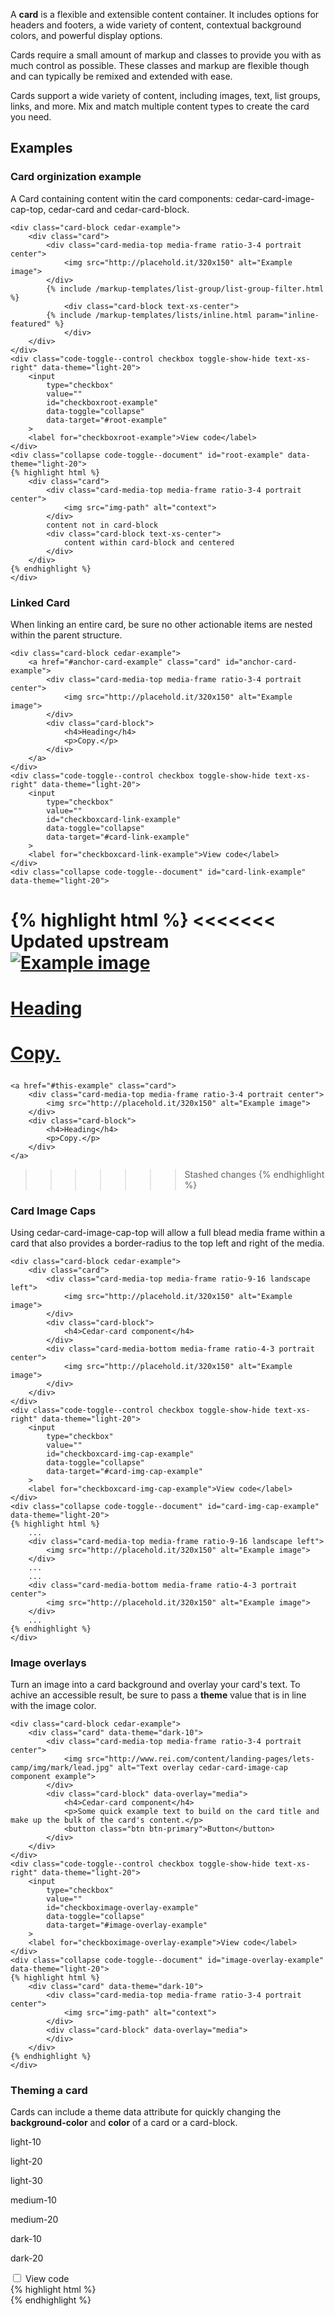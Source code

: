 <p>A <strong>card</strong> is a flexible and extensible content container. It includes options for headers and footers, a wide variety of content, contextual background colors, and powerful display options.</p>
<p>Cards require a small amount of markup and classes to provide you with as much control as possible. These classes and markup are flexible though and can typically be remixed and extended with ease.</p>
<p>Cards support a wide variety of content, including images, text, list groups, links, and more. Mix and match multiple content types to create the card you need.</p>
<h2>Examples</h2>

<div class="card">
    <div class="card-block card-block--top" data-theme="light-20"><h3 class="h4">Card orginization example</h3></div>
    <div class="card-block"><p>A Card containing content witin the card components: cedar-card-image-cap-top, cedar-card and cedar-card-block.</p></div>

    <div class="card-block cedar-example">
        <div class="card">
            <div class="card-media-top media-frame ratio-3-4 portrait center">
                <img src="http://placehold.it/320x150" alt="Example image">
            </div>
            {% include /markup-templates/list-group/list-group-filter.html %}
                <div class="card-block text-xs-center">
            {% include /markup-templates/lists/inline.html param="inline-featured" %}
                </div>
        </div>
    </div>
    <div class="code-toggle--control checkbox toggle-show-hide text-xs-right" data-theme="light-20">
        <input
            type="checkbox"
            value=""
            id="checkboxroot-example"
            data-toggle="collapse"
            data-target="#root-example"
        >
        <label for="checkboxroot-example">View code</label>
    </div>
    <div class="collapse code-toggle--document" id="root-example" data-theme="light-20">
    {% highlight html %}
        <div class="card">
            <div class="card-media-top media-frame ratio-3-4 portrait center">
                <img src="img-path" alt="context">
            </div>
            content not in card-block
            <div class="card-block text-xs-center">
                content within card-block and centered
            </div>
        </div>
    {% endhighlight %}
    </div>
</div>

<div class="card">
    <div class="card-block card-block--top" data-theme="light-20"><h3 class="h4">Linked Card</h3></div>
    <div class="card-block"><p>When linking an entire card, be sure no other actionable items are nested within the parent structure.</p></div>

    <div class="card-block cedar-example">
        <a href="#anchor-card-example" class="card" id="anchor-card-example">
            <div class="card-media-top media-frame ratio-3-4 portrait center">
                <img src="http://placehold.it/320x150" alt="Example image">
            </div>
            <div class="card-block">
                <h4>Heading</h4>
                <p>Copy.</p>
            </div>
        </a>
    </div>
    <div class="code-toggle--control checkbox toggle-show-hide text-xs-right" data-theme="light-20">
        <input
            type="checkbox"
            value=""
            id="checkboxcard-link-example"
            data-toggle="collapse"
            data-target="#card-link-example"
        >
        <label for="checkboxcard-link-example">View code</label>
    </div>
    <div class="collapse code-toggle--document" id="card-link-example" data-theme="light-20">
{% highlight html %}
<<<<<<< Updated upstream
<a href="#anchor-card-example" class="card">
    <div class="card-media-top media-frame ratio-3-4 portrait center">
        <img src="http://placehold.it/320x150" alt="Example image">
    </div>
    <div class="card-block">
        <h4>Heading</h4>
        <p>Copy.</p>
    </div>
</a>
=======
    <a href="#this-example" class="card">
        <div class="card-media-top media-frame ratio-3-4 portrait center">
            <img src="http://placehold.it/320x150" alt="Example image">
        </div>
        <div class="card-block">
            <h4>Heading</h4>
            <p>Copy.</p>
        </div>
    </a>
>>>>>>> Stashed changes
{% endhighlight %}
    </div>
</div>

<div class="card">
    <div class="card-block card-block--top" data-theme="light-20"><h3 class="h4">Card Image Caps</h3></div>
    <div class="card-block"><p>Using cedar-card-image-cap-top will allow a full blead media frame within a card that also provides a border-radius to the top left and right of the media.</div>

    <div class="card-block cedar-example">
        <div class="card">
            <div class="card-media-top media-frame ratio-9-16 landscape left">
                <img src="http://placehold.it/320x150" alt="Example image">
            </div>
            <div class="card-block">
                <h4>Cedar-card component</h4>
            </div>
            <div class="card-media-bottom media-frame ratio-4-3 portrait center">
                <img src="http://placehold.it/320x150" alt="Example image">
            </div>
        </div>
    </div>
    <div class="code-toggle--control checkbox toggle-show-hide text-xs-right" data-theme="light-20">
        <input
            type="checkbox"
            value=""
            id="checkboxcard-img-cap-example"
            data-toggle="collapse"
            data-target="#card-img-cap-example"
        >
        <label for="checkboxcard-img-cap-example">View code</label>
    </div>
    <div class="collapse code-toggle--document" id="card-img-cap-example" data-theme="light-20">
    {% highlight html %}
        ...
        <div class="card-media-top media-frame ratio-9-16 landscape left">
            <img src="http://placehold.it/320x150" alt="Example image">
        </div>
        ...
        ...
        <div class="card-media-bottom media-frame ratio-4-3 portrait center">
            <img src="http://placehold.it/320x150" alt="Example image">
        </div>
        ...
    {% endhighlight %}
    </div>
</div>

<div class="card">
    <div class="card-block card-block--top" data-theme="light-20"><h3 class="h4">Image overlays</h3></div>
    <div class="card-block"><p>Turn an image into a card background and overlay your card's text. To achive an accessible result, be sure to pass a <strong>theme</strong> value that is in line with the image color.</p></div>

    <div class="card-block cedar-example">
        <div class="card" data-theme="dark-10">
            <div class="card-media-top media-frame ratio-3-4 portrait center">
                <img src="http://www.rei.com/content/landing-pages/lets-camp/img/mark/lead.jpg" alt="Text overlay cedar-card-image-cap component example">
            </div>
            <div class="card-block" data-overlay="media">
                <h4>Cedar-card component</h4>
                <p>Some quick example text to build on the card title and make up the bulk of the card's content.</p>
                <button class="btn btn-primary">Button</button>
            </div>
        </div>
    </div>
    <div class="code-toggle--control checkbox toggle-show-hide text-xs-right" data-theme="light-20">
        <input
            type="checkbox"
            value=""
            id="checkboximage-overlay-example"
            data-toggle="collapse"
            data-target="#image-overlay-example"
        >
        <label for="checkboximage-overlay-example">View code</label>
    </div>
    <div class="collapse code-toggle--document" id="image-overlay-example" data-theme="light-20">
    {% highlight html %}
        <div class="card" data-theme="dark-10">
            <div class="card-media-top media-frame ratio-3-4 portrait center">
                <img src="img-path" alt="context">
            </div>
            <div class="card-block" data-overlay="media">
            </div>
        </div>
    {% endhighlight %}
    </div>
</div>

<div class="card">
    <div class="card-block card-block--top" data-theme="light-20"><h3 class="h4">Theming a card</h3></div>
    <div class="card-block"><p>Cards can include a theme data attribute for quickly changing the <strong>background-color</strong> and <strong>color</strong> of a card or a card-block.</p></div>
    <div class="card-block cedar-example">
        <div class="row" data-example-id="card-background-variants">
            <div class="col-sm-3">
                <div class="card" data-theme='light-10'>
                    <div class="card-block">
                        <p>light-10</p>
                    </div>
                </div>
            </div>
            <div class="col-sm-3">
                <div class="card" data-theme='light-20'>
                    <div class="card-block">
                        <p>light-20</p>
                    </div>
                </div>
            </div>
            <div class="col-sm-3">
                <div class="card" data-theme='light-30'>
                    <div class="card-block">
                        <p>light-30</p>
                    </div>
                </div>
            </div>
            <div class="col-sm-3">
                <div class="card" data-theme='medium-10'>
                    <div class="card-block">
                        <p>medium-10</p>
                    </div>
                </div>
            </div>
            <div class="col-sm-3">
                <div class="card" data-theme='medium-20'>
                    <div class="card-block">
                        <p>medium-20</p>
                    </div>
                </div>
            </div>
            <div class="col-sm-3">
                <div class="card" data-theme='dark-10'>
                    <div class="card-block">
                        <p>dark-10</p>
                    </div>
                </div>
            </div>
            <div class="col-sm-3">
                <div class="card" data-theme='dark-20'>
                    <div class="card-block">
                        <p>dark-20</p>
                    </div>
                </div>
            </div>
        </div>
    </div>
    <div class="code-toggle--control checkbox toggle-show-hide text-xs-right" data-theme="light-20">
        <input
            type="checkbox"
            value=""
            id="checkboximage-theme-example"
            data-toggle="collapse"
            data-target="#image-theme-example"
        >
        <label for="checkboximage-theme-example">View code</label>
    </div>
    <div class="collapse code-toggle--document" id="image-theme-example" data-theme="light-20">
    {% highlight html %}
        <div class="card" data-theme='light-20'>
            <div class="card-block"></div>
        </div>
        <div class="card-block" data-theme="medium-20"></div>
    {% endhighlight %}
    </div>
</div>

